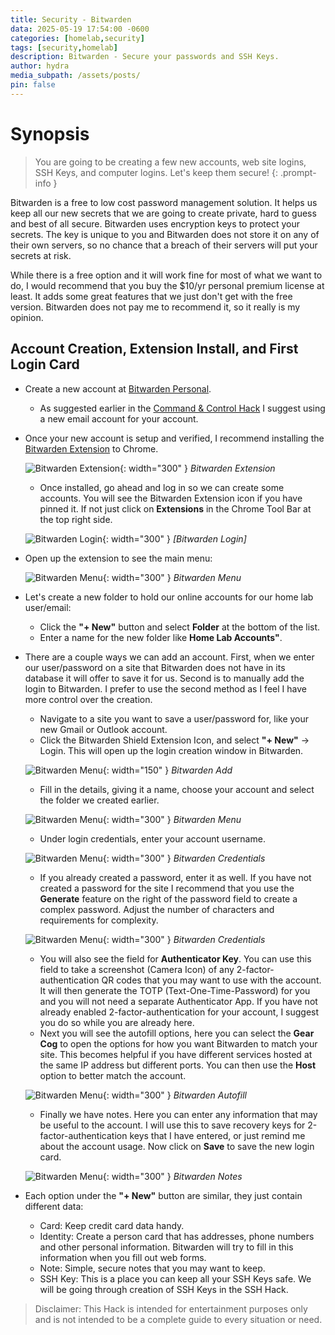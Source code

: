 ```yaml
---
title: Security - Bitwarden
data: 2025-05-19 17:54:00 -0600
categories: [homelab,security]
tags: [security,homelab]
description: Bitwarden - Secure your passwords and SSH Keys.
author: hydra
media_subpath: /assets/posts/
pin: false
---
```

# Synopsis
>You are going to be creating a few new accounts, web site logins, SSH Keys, and computer logins. Let's keep them secure!
{: .prompt-info }

Bitwarden is a free to low cost password management solution. It helps us keep all our new secrets that we are going to create private, hard to guess and best of all secure. Bitwarden uses encryption keys to protect your secrets. The key is unique to you and Bitwarden does not store it on any of their own servers, so no chance that a breach of their servers will put your secrets at risk.

While there is a free option and it will work fine for most of what we want to do, I would recommend that you buy the $10/yr personal premium license at least. It adds some great features that we just don't get with the free version. Bitwarden does not pay me to recommend it, so it really is my opinion.

## Account Creation, Extension Install, and First Login Card
- Create a new account at [Bitwarden Personal](https://bitwarden.com/go/start-free/).
    - As suggested earlier in the [Command & Control Hack](https://hydrahacksdocs.github.io/posts/Command_Control/) I suggest using a new email account for your account.
- Once your new account is setup and verified, I recommend installing the [Bitwarden Extension](https://chromewebstore.google.com/detail/bitwarden-password-manage/) to Chrome.

    ![Bitwarden Extension](/2025-05-17/bitwarden.png){: width="300" }
    _Bitwarden Extension_

    - Once installed, go ahead and log in so we can create some accounts. You will see the Bitwarden Extension icon if you have pinned it. If not just click on **Extensions** in the Chrome Tool Bar at the top right side.

    ![Bitwarden Login](/2025-05-17/bitwarden-login.png){: width="300" }
    _[Bitwarden Login]_

- Open up the extension to see the main menu:

    ![Bitwarden Menu](/2025-05-17/bitwarden-menu.png){: width="300" }
    _Bitwarden Menu_

- Let's create a new folder to hold our online accounts for our home lab user/email:
    - Click the **"+ New"** button and select **Folder** at the bottom of the list.
    - Enter a name for the new folder like **Home Lab Accounts"**.
- There are a couple ways we can add an account. First, when we enter our user/password on a site that Bitwarden does not have in its database it will offer to save it for us. Second is to manually add the login to Bitwarden. I prefer to use the second method as I feel I have more control over the creation.
    - Navigate to a site you want to save a user/password for, like your new Gmail or Outlook account.
    - Click the Bitwarden Shield Extension Icon, and select **"+ New"** -> Login. This will open up the login creation window in Bitwarden.

    ![Bitwarden Menu](/2025-05-17/bitwarden-add.png){: width="150" }
    _Bitwarden Add_

    - Fill in the details, giving it a name, choose your account and select the folder we created earlier.

    ![Bitwarden Menu](/2025-05-17/bitwarden-details.png){: width="300" }
    _Bitwarden Menu_

    - Under login credentials, enter your account username.

    ![Bitwarden Menu](/2025-05-17/bitwarden-creds.png){: width="300" }
    _Bitwarden Credentials_

    - If you already created a password, enter it as well. If you have not created a password for the site I recommend that you use the **Generate** feature on the right of the password field to create a complex password. Adjust the number of characters and requirements for complexity. 

    ![Bitwarden Menu](/2025-05-17/bitwarden-pass.png){: width="300" }
    _Bitwarden Credentials_

    - You will also see the field for **Authenticator Key**. You can use this field to take a screenshot (Camera Icon) of any 2-factor-authentication QR codes that you may want to use with the account. It will then generate the TOTP (Text-One-Time-Password) for you and you will not need a separate Authenticator App. If you have not already enabled 2-factor-authentication for your account, I suggest you do so while you are already here.
    - Next you will see the autofill options, here you can select the **Gear Cog** to open the options for how you want Bitwarden to match your site. This becomes helpful if you have different services hosted at the same IP address but different ports. You can then use the **Host** option to better match the account.

    ![Bitwarden Menu](/2025-05-17/bitwarden-autofill.png){: width="300" }
    _Bitwarden Autofill_

    - Finally we have notes. Here you can enter any information that may be useful to the account. I will use this to save recovery keys for 2-factor-authentication keys that I have entered, or just remind me about the account usage. Now click on **Save** to save the new login card.

    ![Bitwarden Menu](/2025-05-17/bitwarden-note.png){: width="300" }
    _Bitwarden Notes_

- Each option under the **"+ New"** button are similar, they just contain different data:
    - Card: Keep credit card data handy.
    - Identity: Create a person card that has addresses, phone numbers and other personal information. Bitwarden will try to fill in this information when you fill out web forms.
    - Note: Simple, secure notes that you may want to keep.
    - SSH Key: This is a place you can keep all your SSH Keys safe. We will be going through creation of SSH Keys in the SSH Hack.



>Disclaimer: This Hack is intended for entertainment purposes only and is not intended to be a complete guide to every situation or need.